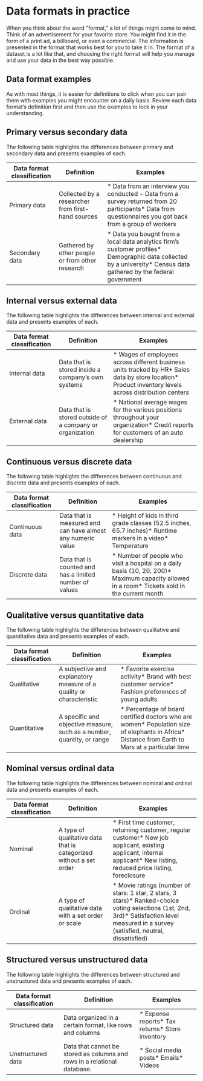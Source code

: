 # Data formats in practice

When you think about the word "format," a lot of things might come to mind. Think of an advertisement for your favorite store. You might find it in the form of a print ad, a billboard, or even a commercial. The information is presented in the format that works best for you to take it in. The format of a dataset is a lot like that, and choosing the right format will help you manage and use your data in the best way possible.

## Data format examples

As with most things, it is easier for definitions to click when you can pair them with examples you might encounter on a daily basis. Review each data format’s definition first and then use the examples to lock in your understanding.

## Primary versus secondary data

The following table highlights the differences between primary and secondary data and presents examples of each.

| **Data format classification** | **Definition**                              | **Examples**                                                                                                                                                  |
| ------------------------------------ | ------------------------------------------------- | ------------------------------------------------------------------------------------------------------------------------------------------------------------------- |
| Primary data                         | Collected by a researcher from first-hand sources | * Data from an interview you conducted - Data from a survey returned from 20 participants* Data from questionnaires you got back from a group of workers            |
| Secondary data                       | Gathered by other people or from other research   | * Data you bought from a local data analytics firm’s customer profiles* Demographic data collected by a university* Census data gathered by the federal government |

## Internal versus external data

The following table highlights the differences between internal and external data and presents examples of each.

| **Data format classification** | **Definition**                                     | **Examples**                                                                                                                                     |
| ------------------------------------ | -------------------------------------------------------- | ------------------------------------------------------------------------------------------------------------------------------------------------------ |
| Internal data                        | Data that is stored inside a company’s own systems      | * Wages of employees across different business units tracked by HR* Sales data by store location* Product inventory levels across distribution centers |
| External data                        | Data that is stored outside of a company or organization | * National average wages for the various positions throughout your organization* Credit reports for customers of an auto dealership                    |

## Continuous versus discrete data

The following table highlights the differences between continuous and discrete data and presents examples of each.

| **Data format classification** | **Definition**                                        | **Examples**                                                                                                                            |
| ------------------------------------ | ----------------------------------------------------------- | --------------------------------------------------------------------------------------------------------------------------------------------- |
| Continuous data                      | Data that is measured and can have almost any numeric value | * Height of kids in third grade classes (52.5 inches, 65.7 inches)* Runtime markers in a video* Temperature                                   |
| Discrete data                        | Data that is counted and has a limited number of values     | * Number of people who visit a hospital on a daily basis (10, 20, 200)* Maximum capacity allowed in a room* Tickets sold in the current month |

## Qualitative versus quantitative data

The following table highlights the differences between qualitative and quantitative data and presents examples of each.

| **Data format classification** | **Definition**                                                   | **Examples**                                                                                                                              |
| ------------------------------------ | ---------------------------------------------------------------------- | ----------------------------------------------------------------------------------------------------------------------------------------------- |
| Qualitative                          | A subjective and explanatory measure of a quality or characteristic    | * Favorite exercise activity* Brand with best customer service* Fashion preferences of young adults                                             |
| Quantitative                         | A specific and objective measure, such as a number, quantity, or range | * Percentage of board certified doctors who are women* Population size of elephants in Africa* Distance from Earth to Mars at a particular time |

## Nominal versus ordinal data

The following table highlights the differences between nominal and ordinal data and presents examples of each.

| **Data format classification** | **Definition**                                               | **Examples**                                                                                                                                                                       |
| ------------------------------------ | ------------------------------------------------------------------ | ---------------------------------------------------------------------------------------------------------------------------------------------------------------------------------------- |
| Nominal                              | A type of qualitative data that is categorized without a set order | * First time customer, returning customer, regular customer* New job applicant, existing applicant, internal applicant* New listing, reduced price listing, foreclosure                  |
| Ordinal                              | A type of qualitative data with a set order or scale               | * Movie ratings (number of stars: 1 star, 2 stars, 3 stars)* Ranked-choice voting selections (1st, 2nd, 3rd)* Satisfaction level measured in a survey (satisfied, neutral, dissatisfied) |

## Structured versus unstructured data

The following table highlights the differences between structured and unstructured data and presents examples of each.

| **Data format classification** | **Definition**                                                     | **Examples**                              |
| ------------------------------------ | ------------------------------------------------------------------------ | ----------------------------------------------- |
| Structured data                      | Data organized in a certain format, like rows and columns                | * Expense reports* Tax returns* Store inventory |
| Unstructured data                    | Data that cannot be stored as columns and rows in a relational database. | * Social media posts* Emails* Videos            |
